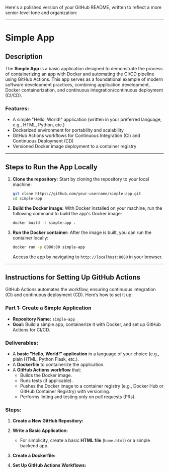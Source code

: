 Here's a polished version of your GitHub README, written to reflect a more senior-level tone and organization:

---

# Simple App

## Description
The **Simple App** is a basic application designed to demonstrate the process of containerizing an app with Docker and automating the CI/CD pipeline using GitHub Actions. This app serves as a foundational example of modern software development practices, combining application development, Docker containerization, and continuous integration/continuous deployment (CI/CD).

### Features:
- A simple "Hello, World!" application (written in your preferred language, e.g., HTML, Python, etc.)
- Dockerized environment for portability and scalability
- GitHub Actions workflows for Continuous Integration (CI) and Continuous Deployment (CD)
- Versioned Docker image deployment to a container registry

---

## Steps to Run the App Locally

1. **Clone the repository:**
   Start by cloning the repository to your local machine:
   ```bash
   git clone https://github.com/your-username/simple-app.git
   cd simple-app
   ```

2. **Build the Docker image:**
   With Docker installed on your machine, run the following command to build the app's Docker image:
   ```bash
   docker build -t simple-app .
   ```

3. **Run the Docker container:**
   After the image is built, you can run the container locally:
   ```bash
   docker run -p 8080:80 simple-app
   ```
   Access the app by navigating to `http://localhost:8080` in your browser.

---

## Instructions for Setting Up GitHub Actions

GitHub Actions automates the workflow, ensuring continuous integration (CI) and continuous deployment (CD). Here’s how to set it up:

### Part 1: Create a Simple Application

- **Repository Name:** `simple-app`
- **Goal:** Build a simple app, containerize it with Docker, and set up GitHub Actions for CI/CD.

### Deliverables:
- A **basic "Hello, World!" application** in a language of your choice (e.g., plain HTML, Python Flask, etc.).
- A **Dockerfile** to containerize the application.
- A **GitHub Actions workflow** that:
  - Builds the Docker image.
  - Runs tests (if applicable).
  - Pushes the Docker image to a container registry (e.g., Docker Hub or GitHub Container Registry) with versioning.
  - Performs linting and testing only on pull requests (PRs).

### Steps:

1. **Create a New GitHub Repository:**

2. **Write a Basic Application:**
   - For simplicity, create a basic **HTML file** (`home.html`) or a simple backend app.

3. **Create a Dockerfile:**

4. **Set Up GitHub Actions Workflows:**
